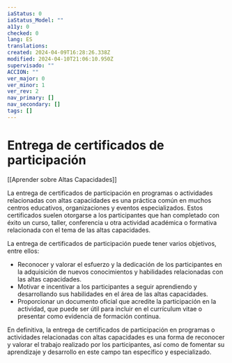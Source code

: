 ```yaml
---
iaStatus: 0
iaStatus_Model: ""
a11y: 0
checked: 0
lang: ES
translations: 
created: 2024-04-09T16:28:26.338Z
modified: 2024-04-10T21:06:10.950Z
supervisado: ""
ACCION: ""
ver_major: 0
ver_minor: 1
ver_rev: 2
nav_primary: []
nav_secondary: []
tags: []
---
```

# Entrega de certificados de participación

[[Aprender sobre Altas Capacidades]]

La entrega de certificados de participación en programas o actividades relacionadas con altas capacidades es una práctica común en muchos centros educativos, organizaciones y eventos especializados. Estos certificados suelen otorgarse a los participantes que han completado con éxito un curso, taller, conferencia u otra actividad académica o formativa relacionada con el tema de las altas capacidades.

La entrega de certificados de participación puede tener varios objetivos, entre ellos:

- Reconocer y valorar el esfuerzo y la dedicación de los participantes en la adquisición de nuevos conocimientos y habilidades relacionadas con las altas capacidades.
- Motivar e incentivar a los participantes a seguir aprendiendo y desarrollando sus habilidades en el área de las altas capacidades.
- Proporcionar un documento oficial que acredite la participación en la actividad, que puede ser útil para incluir en el currículum vitae o presentar como evidencia de formación continua.

En definitiva, la entrega de certificados de participación en programas o actividades relacionadas con altas capacidades es una forma de reconocer y valorar el trabajo realizado por los participantes, así como de fomentar su aprendizaje y desarrollo en este campo tan específico y especializado.
